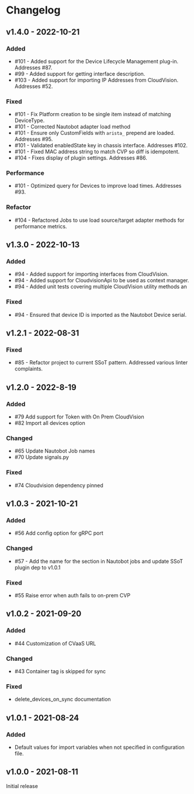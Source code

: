 # Changelog

## v1.4.0 - 2022-10-21

### Added

- #101 - Added support for the Device Lifecycle Management plug-in. Addresses #87.
- #99 - Added support for getting interface description.
- #103 - Added support for importing IP Addresses from CloudVision. Addresses #52.

### Fixed

- #101 - Fix Platform creation to be single item instead of matching DeviceType.
- #101 - Corrected Nautobot adapter load method
- #101 - Ensure only CustomFields with `arista_` prepend are loaded. Addresses #95.
- #101 - Validated enabledState key in chassis interface. Addresses #102.
- #101 - Fixed MAC address string to match CVP so diff is idempotent.
- #104 - Fixes display of plugin settings. Addresses #86.

### Performance

- #101 - Optimized query for Devices to improve load times. Addresses #93.

### Refactor

- #104 - Refactored Jobs to use load source/target adapter methods for performance metrics.

## v1.3.0 - 2022-10-13

### Added

- #94 - Added support for importing interfaces from CloudVision.
- #94 - Added support for CloudvisionApi to be used as context manager.
- #94 - Added unit tests covering multiple CloudVision utility methods an

### Fixed

- #94 - Ensured that device ID is imported as the Nautobot Device serial.

## v1.2.1 - 2022-08-31

### Fixed

- #85 - Refactor project to current SSoT pattern. Addressed various linter complaints.

## v1.2.0 - 2022-8-19

### Added

- #79 Add support for Token with On Prem CloudVision
- #82 Import all devices option

### Changed

- #65 Update Nautobot Job names
- #70 Update signals.py

### Fixed

- #74 Cloudvision dependency pinned

## v1.0.3 - 2021-10-21

### Added

- #56 Add config option for gRPC port

### Changed

- #57 - Add the name for the section in Nautobot jobs and update SSoT plugin dep to v1.0.1

### Fixed

- #55 Raise error when auth fails to on-prem CVP

## v1.0.2 - 2021-09-20

### Added

- #44 Customization of CVaaS URL

### Changed

- #43 Container tag is skipped for sync

### Fixed

- delete_devices_on_sync documentation

## v1.0.1 - 2021-08-24

### Added

- Default values for import variables when not specified in configuration file.

## v1.0.0 - 2021-08-11

Initial release
